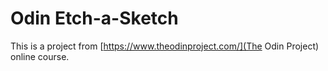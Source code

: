 # Odin Etch-a-Sketch
This is a project from [https://www.theodinproject.com/](The Odin Project) online course.
